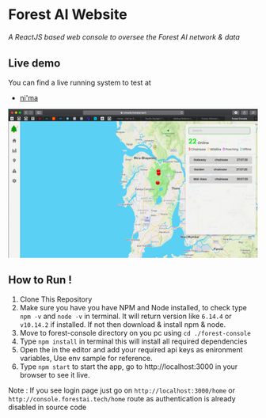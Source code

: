 # Forest AI Website

###### A ReactJS based web console to oversee the Forest AI network & data

## Live demo

You can find a live running system to test at

- [ni'ma](https://ni-ma.surge.sh)

![Console](doc/asset/console-screenshot.png?raw=true)

## How to Run !

1. Clone This Repository
2. Make sure you have you have NPM and Node installed, to check type `npm -v` and `node -v` in terminal. It will return version like `6.14.4` or `v10.14.2` if installed. If not then download & install npm & node.
3. Move to forest-console directory on you pc using `cd ./forest-console`
4. Type `npm install` in terminal this will install all required dependencies
5. Open the in the editor and add your required api keys as enironment variables, Use env sample for reference.
6. Type `npm start` to start the app, go to http://localhost:3000 in your browser to see it live.

Note : If you see login page just go on `http://localhost:3000/home` or `http://console.forestai.tech/home` route as authentication is already disabled in source code
